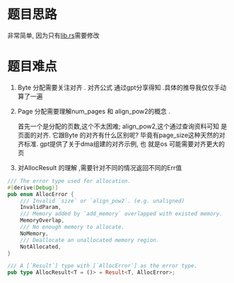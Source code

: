 # 题目思路

非常简单, 因为只有[lib.rs](../arceos/modules/bump_allocator/src/lib.rs)需要修改

# 题目难点

1. Byte 分配需要关注对齐 . 对齐公式 通过gpt分享得知 .具体的推导我仅仅手动算了一遍

2. Page 分配需要理解num_pages 和 align_pow2的概念 . 

    首先一个是分配的页数,这个不太困难; align_pow2,这个通过查询资料可知 是页面的对齐. 它跟Byte
    的对齐有什么区别呢? 毕竟有page_size这种天然的对齐标准. gpt提供了关于dma组建的对齐示例, 也
    就是os 可能需要对齐更大的页

3. 对AllocResult 的理解 ,需要针对不同的情况返回不同的Err值

```rust
/// The error type used for allocation.
#[derive(Debug)]
pub enum AllocError {
    /// Invalid `size` or `align_pow2`. (e.g. unaligned)
    InvalidParam,
    /// Memory added by `add_memory` overlapped with existed memory.
    MemoryOverlap,
    /// No enough memory to allocate.
    NoMemory,
    /// Deallocate an unallocated memory region.
    NotAllocated,
}

/// A [`Result`] type with [`AllocError`] as the error type.
pub type AllocResult<T = ()> = Result<T, AllocError>;
```
